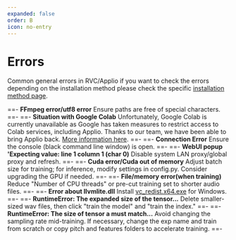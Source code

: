 ```yaml
---
expanded: false
order: B
icon: no-entry
---
```


# Errors 

Common general errors in RVC/Applio if you want to check the errors depending on the installation method please check the specific [installation method page](../installation-method/installation-method.md).

==- **FFmpeg error/utf8 error**
Ensure paths are free of special characters.
==-
==- **Situation with Google Colab**
Unfortunately, Google Colab is currently unavailable as Google has taken measures to restrict access to Colab services, including Applio. Thanks to our team, we have been able to bring Applio back. [More information here](/get-started\Other-Alternatives.md).
==-
==- **Connection Error**
Ensure the console (black command line window) is open.
==-
==- **WebUI popup 'Expecting value: line 1 column 1 (char 0)**
Disable system LAN proxy/global proxy and refresh.
==-
==- **Cuda error/Cuda out of memory**
Adjust batch size for training; for inference, modify settings in config.py. Consider upgrading the GPU if needed.
==-
==- **File/memory error(when training)**
Reduce "Number of CPU threads" or pre-cut training set to shorter audio files.
==-
==- **Error about llvmlite.dll**
Install [vc_redist.x64.exe](https://aka.ms/vs/17/release/vc_redist.x64.exe) for Windows.
==-
==- **RuntimeError: The expanded size of the tensor...**
Delete smaller-sized wav files, then click "train the model" and "train the index."
==-
==- **RuntimeError: The size of tensor a must match...**
Avoid changing the sampling rate mid-training. If necessary, change the exp name and train from scratch or copy pitch and features folders to accelerate training.
==-